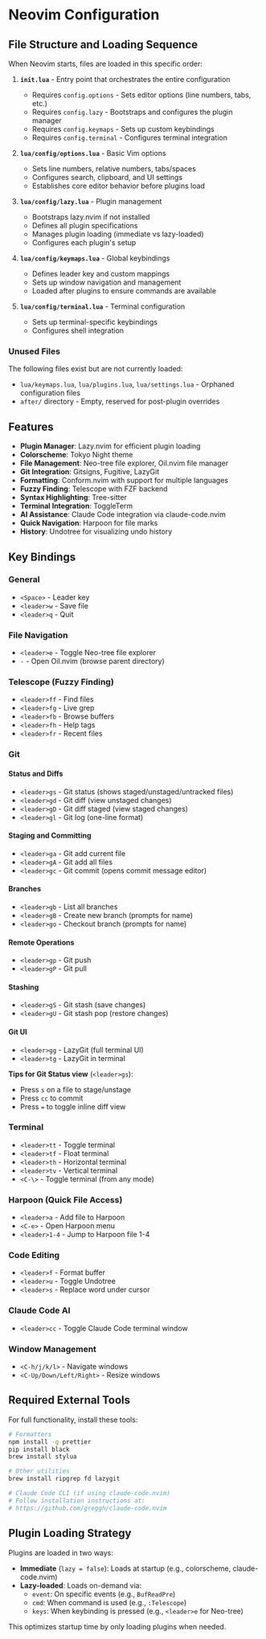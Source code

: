 # Neovim Configuration

## File Structure and Loading Sequence

When Neovim starts, files are loaded in this specific order:

1. **`init.lua`** - Entry point that orchestrates the entire configuration
   - Requires `config.options` - Sets editor options (line numbers, tabs, etc.)
   - Requires `config.lazy` - Bootstraps and configures the plugin manager
   - Requires `config.keymaps` - Sets up custom keybindings
   - Requires `config.terminal` - Configures terminal integration

2. **`lua/config/options.lua`** - Basic Vim options
   - Sets line numbers, relative numbers, tabs/spaces
   - Configures search, clipboard, and UI settings
   - Establishes core editor behavior before plugins load

3. **`lua/config/lazy.lua`** - Plugin management
   - Bootstraps lazy.nvim if not installed
   - Defines all plugin specifications
   - Manages plugin loading (immediate vs lazy-loaded)
   - Configures each plugin's setup

4. **`lua/config/keymaps.lua`** - Global keybindings
   - Defines leader key and custom mappings
   - Sets up window navigation and management
   - Loaded after plugins to ensure commands are available

5. **`lua/config/terminal.lua`** - Terminal configuration
   - Sets up terminal-specific keybindings
   - Configures shell integration

### Unused Files
The following files exist but are not currently loaded:
- `lua/keymaps.lua`, `lua/plugins.lua`, `lua/settings.lua` - Orphaned configuration files
- `after/` directory - Empty, reserved for post-plugin overrides

## Features

- **Plugin Manager**: Lazy.nvim for efficient plugin loading
- **Colorscheme**: Tokyo Night theme
- **File Management**: Neo-tree file explorer, Oil.nvim file manager
- **Git Integration**: Gitsigns, Fugitive, LazyGit
- **Formatting**: Conform.nvim with support for multiple languages
- **Fuzzy Finding**: Telescope with FZF backend
- **Syntax Highlighting**: Tree-sitter
- **Terminal Integration**: ToggleTerm
- **AI Assistance**: Claude Code integration via claude-code.nvim
- **Quick Navigation**: Harpoon for file marks
- **History**: Undotree for visualizing undo history

## Key Bindings

### General
- `<Space>` - Leader key
- `<leader>w` - Save file
- `<leader>q` - Quit

### File Navigation
- `<leader>e` - Toggle Neo-tree file explorer
- `-` - Open Oil.nvim (browse parent directory)

### Telescope (Fuzzy Finding)
- `<leader>ff` - Find files
- `<leader>fg` - Live grep
- `<leader>fb` - Browse buffers
- `<leader>fh` - Help tags
- `<leader>fr` - Recent files

### Git

#### Status and Diffs
- `<leader>gs` - Git status (shows staged/unstaged/untracked files)
- `<leader>gd` - Git diff (view unstaged changes)
- `<leader>gD` - Git diff staged (view staged changes)
- `<leader>gl` - Git log (one-line format)

#### Staging and Committing
- `<leader>ga` - Git add current file
- `<leader>gA` - Git add all files
- `<leader>gc` - Git commit (opens commit message editor)

#### Branches
- `<leader>gb` - List all branches
- `<leader>gB` - Create new branch (prompts for name)
- `<leader>go` - Checkout branch (prompts for name)

#### Remote Operations
- `<leader>gp` - Git push
- `<leader>gP` - Git pull

#### Stashing
- `<leader>gS` - Git stash (save changes)
- `<leader>gU` - Git stash pop (restore changes)

#### Git UI
- `<leader>gg` - LazyGit (full terminal UI)
- `<leader>tg` - LazyGit in terminal

**Tips for Git Status view** (`<leader>gs`):
- Press `s` on a file to stage/unstage
- Press `cc` to commit
- Press `=` to toggle inline diff view

### Terminal
- `<leader>tt` - Toggle terminal
- `<leader>tf` - Float terminal
- `<leader>th` - Horizontal terminal
- `<leader>tv` - Vertical terminal
- `<C-\>` - Toggle terminal (from any mode)

### Harpoon (Quick File Access)
- `<leader>a` - Add file to Harpoon
- `<C-e>` - Open Harpoon menu
- `<leader>1-4` - Jump to Harpoon file 1-4

### Code Editing
- `<leader>f` - Format buffer
- `<leader>u` - Toggle Undotree
- `<leader>s` - Replace word under cursor

### Claude Code AI
- `<leader>cc` - Toggle Claude Code terminal window

### Window Management
- `<C-h/j/k/l>` - Navigate windows
- `<C-Up/Down/Left/Right>` - Resize windows

## Required External Tools

For full functionality, install these tools:

```bash
# Formatters
npm install -g prettier
pip install black
brew install stylua

# Other utilities
brew install ripgrep fd lazygit

# Claude Code CLI (if using claude-code.nvim)
# Follow installation instructions at:
# https://github.com/greggh/claude-code.nvim
```

## Plugin Loading Strategy

Plugins are loaded in two ways:
- **Immediate** (`lazy = false`): Loads at startup (e.g., colorscheme, claude-code.nvim)
- **Lazy-loaded**: Loads on-demand via:
  - `event`: On specific events (e.g., `BufReadPre`)
  - `cmd`: When command is used (e.g., `:Telescope`)
  - `keys`: When keybinding is pressed (e.g., `<leader>e` for Neo-tree)

This optimizes startup time by only loading plugins when needed.